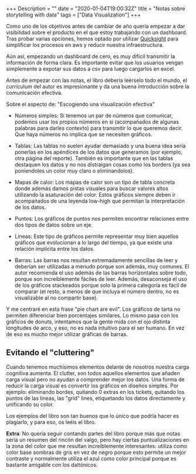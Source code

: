 +++
Description = ""
date = "2020-01-04T19:00:32Z"
title = "Notas sobre storytelling with data"
tags = ["Data Visualization"]
+++

Como uno de los objetivos antes de cambiar de año quería empezar a dar visibilidad sobre el producto en el que estoy trabajando con un dashboard. Tras probar varias opciones, hemos optado por utilizar [Quicksight](https://aws.amazon.com/es/quicksight/) para simplificar los procesos en aws y reducir nuestra infraestructura.

Aún así, empezando un dashboard de cero, es muy difícil transmitir la información de forma clara. Es importante evitar que los usuarios vengan simplemente a expotar sus datos a csv para luego cargarlos en excel.

Antes de empezar con las notas, el libro debería leérselo todo el mundo, el currículum del autor es impresionante y da una buena introducción sobre la comunicación efectiva.

Sobre el aspecto de: "Escogiendo una visualización efectiva"

* Números simples: Si tenemos un par de números que comunicar, podemos usar los propios números en si (acompañados de algunas palabras para darles contexto) para transmitir lo que queremos decir. Que haya números no implica que se necesiten gráficos.

* Tablas: Las tablas no suelen ayudar demasiado y una buena idea sería ponerlas en los apéndices de los datos que generamos (por ejemplo, otra página del reporte). También es importante que en las tablas destaquen los datos y no nos distraigan cosas como los borders (ya sea poniendoles un color muy claro o eliminandolos).

* Mapas de calor: Los mapas de calor son un tipo de tabla concreta donde además damos pistas visuales para buscar valores altos utilizando la asaturación del color. Estos gráficos siempre deben ir acompañados de una leyenda low-high que permitan la interpretación de los datos.

* Puntos: Los gráficos de puntos nos permiten encontrar relaciones entre dos tipos de datos sobre un eje.

* Lineas: Este tipo de gráficos permite representar muy bien aquellos gráficos que evolucionan a lo largo del tiempo, ya que existe una relación implícita entre los datos.

* Barras: Las barras nos resultan extremadamente sencillas de leer y deberían ser utilizadas a menudo porque son además, muy comunes. El autor recomienda el uso además de las barras horizontales sobre todo, porque son increíblemente fáciles de leer. Además, desaconseja el uso de los gráficos stackeados porque solo la primera categoría es fácil de comparar (el resto, a menos de que incluya el número dentro, no es visualizable al no compartir base).

Y me centraré en esta frase "pie chart are evil". Los gráficos de tarta no permiten diferenciar bien porcentajes similares. Lo mismo pasa con los gráficos de donuts, intentamos que la gente mida con el ojo distinta longitudes de arco, y eso, no es nada intuitivo para el ser humano. En vez de eso es mucho mejor utilizar gráficas de barras. 

## Evitando el "cluttering"

Cuando tenemos muchísimos elementos delante de nosotros nuestra carga cognitiva aumenta. El clutter, son todos aquellos elementos que añaden carga visual pero no ayudan a comprender mejor los datos. Una forma de reducir la carga visual es convertir los gráficos en diseños simples. Por ejemplo: eliminando bordes, quitando 0 extras en los tickets, quitando los puntos de las lineas, las "grid" lines, etiquetando los datos directamente y unificando su color.

Los ejemplos del libro son tan buenos que lo único que podría hacer es plagiarlo, y para eso, os leéis el libro.

**Extra**: No quería seguir contando partes del libro porque más que notas sería un resumen del rincón del valgo, pero hay ciertas puntualizaciones en la zona del color que me resultan increíblemente interesantes: utiliza como color base sombras de gris en vez de negro porque esto permite un mejor contraste y normalmente utiliza el azul como color principal porque es bastante amigable con los daltónicos.